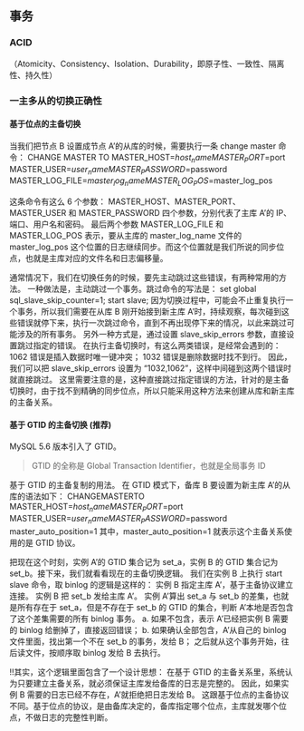 ## 事务
### ACID
（Atomicity、Consistency、Isolation、Durability，即原子性、一致性、隔离性、持久性）

### 一主多从的切换正确性

#### 基于位点的主备切换
当我们把节点 B 设置成节点 A’的从库的时候，需要执行一条 change master 命令：
CHANGE MASTER   TO
MASTER_HOST=$host_name
MASTER_PORT=$port
MASTER_USER=$user_name
MASTER_PASSWORD=$password
MASTER_LOG_FILE=$master_log_name
MASTER_LOG_POS=$master_log_pos

这条命令有这么 6 个参数：
MASTER_HOST、MASTER_PORT、MASTER_USER 和 MASTER_PASSWORD 四个参数，分别代表了主库 A’的 IP、端口、用户名和密码。
最后两个参数 MASTER_LOG_FILE 和 MASTER_LOG_POS 表示，要从主库的 master_log_name 文件的 master_log_pos 这个位置的日志继续同步。而这个位置就是我们所说的同步位点，也就是主库对应的文件名和日志偏移量。

通常情况下，我们在切换任务的时候，要先主动跳过这些错误，有两种常用的方法。
一种做法是，主动跳过一个事务。跳过命令的写法是：
set global sql_slave_skip_counter=1;
start slave;
因为切换过程中，可能会不止重复执行一个事务，所以我们需要在从库 B 刚开始接到新主库 A’时，持续观察，每次碰到这些错误就停下来，执行一次跳过命令，直到不再出现停下来的情况，以此来跳过可能涉及的所有事务。
另外一种方式是，通过设置 slave_skip_errors 参数，直接设置跳过指定的错误。
在执行主备切换时，有这么两类错误，是经常会遇到的：
1062 错误是插入数据时唯一键冲突；
1032 错误是删除数据时找不到行。
因此，我们可以把 slave_skip_errors 设置为 “1032,1062”，这样中间碰到这两个错误时就直接跳过。
这里需要注意的是，这种直接跳过指定错误的方法，针对的是主备切换时，由于找不到精确的同步位点，所以只能采用这种方法来创建从库和新主库的主备关系。


#### 基于 GTID 的主备切换 (推荐)
MySQL 5.6 版本引入了 GTID。
> GTID 的全称是 Global Transaction Identifier，也就是全局事务 ID

基于 GTID 的主备复制的用法。
在 GTID 模式下，备库 B 要设置为新主库 A’的从库的语法如下：
CHANGEMASTERTO
MASTER_HOST=$host_name
MASTER_PORT=$port
MASTER_USER=$user_name
MASTER_PASSWORD=$password
master_auto_position=1
其中，master_auto_position=1 就表示这个主备关系使用的是 GTID 协议。

把现在这个时刻，实例 A’的 GTID 集合记为 set_a，实例 B 的 GTID 集合记为 set_b。接下来，我们就看看现在的主备切换逻辑。
我们在实例 B 上执行 start slave 命令，取 binlog 的逻辑是这样的：
实例 B 指定主库 A’，基于主备协议建立连接。
实例 B 把 set_b 发给主库 A’。
实例 A’算出 set_a 与 set_b 的差集，也就是所有存在于 set_a，但是不存在于 set_b 的 GTID 的集合，判断 A’本地是否包含了这个差集需要的所有 binlog 事务。
a. 如果不包含，表示 A’已经把实例 B 需要的 binlog 给删掉了，直接返回错误；
b. 如果确认全部包含，A’从自己的 binlog 文件里面，找出第一个不在 set_b 的事务，发给 B；
之后就从这个事务开始，往后读文件，按顺序取 binlog 发给 B 去执行。

!!其实，这个逻辑里面包含了一个设计思想：
在基于 GTID 的主备关系里，系统认为只要建立主备关系，就必须保证主库发给备库的日志是完整的。
因此，如果实例 B 需要的日志已经不存在，A’就拒绝把日志发给 B。
这跟基于位点的主备协议不同。基于位点的协议，是由备库决定的，备库指定哪个位点，主库就发哪个位点，不做日志的完整性判断。